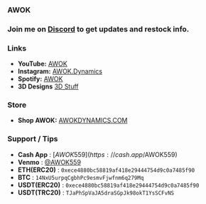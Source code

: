 ### AWOK

### Join me on [Discord](https://discord.gg/7zPgZ5tA57) to get updates and restock info.


### Links
- **YouTube:** [AWOK](https://youtube.com/@awok)
- **Instagram:** [AWOK.Dynamics](https://www.instagram.com/awok.dynamics/)
- **Spotify:** [AWOK](https://open.spotify.com/artist/6jsEx3IjzV5eTJijehWESL?si=exsYb9F8QweHKr1EWxcu9A)
- **3D Designs** [3D Stuff](https://www.thingiverse.com/awok/designs)

### Store
- **Shop AWOK:** [AWOKDYNAMICS.COM](https://www.awokdynamics.com)

### Support / Tips
- **Cash App** : [$AWOK559](https://cash.app/$AWOK559)
- **Venmo** : [@AWOK559](https://venmo.com/u/AWOK559)
- **ETH(ERC20)** : `0xece4880bc58819af418e29444754d9c0a7485f90`
- **BTC** : `14NxU5urpqCgbhPc9esmvFjwfnm6q279Mq`
- **USDT(ERC20)** : `0xece4880bc58819af418e29444754d9c0a7485f90`
- **USDT(TRC20)** : `TJaPhSpVaJA5draSGpJk98okT1YsSCFvNS`

<br />

<!--
**AWOK559/AWOK559** is a ✨ _special_ ✨ repository because its `README.md` (this file) appears on your GitHub profile.

Here are some ideas to get you started:

- 🔭 I’m currently working on ...
- 🌱 I’m currently learning ...
- 👯 I’m looking to collaborate on ...
- 🤔 I’m looking for help with ...
- 💬 Ask me about ...
- 📫 How to reach me: ...
- 😄 Pronouns: ...
- ⚡ Fun fact: ...
-->
